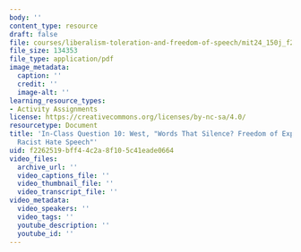 ```yaml
---
body: ''
content_type: resource
draft: false
file: courses/liberalism-toleration-and-freedom-of-speech/mit24_150j_f23_question10.pdf
file_size: 134353
file_type: application/pdf
image_metadata:
  caption: ''
  credit: ''
  image-alt: ''
learning_resource_types:
- Activity Assignments
license: https://creativecommons.org/licenses/by-nc-sa/4.0/
resourcetype: Document
title: 'In-Class Question 10: West, "Words That Silence? Freedom of Expression and
  Racist Hate Speech"'
uid: f2262519-bff4-4c2a-8f10-5c41eade0664
video_files:
  archive_url: ''
  video_captions_file: ''
  video_thumbnail_file: ''
  video_transcript_file: ''
video_metadata:
  video_speakers: ''
  video_tags: ''
  youtube_description: ''
  youtube_id: ''
---
```

